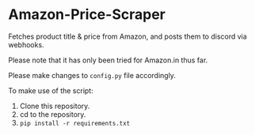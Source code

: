 # Amazon-Price-Scraper

Fetches product title & price from Amazon, and posts them to discord via webhooks.

Please note that it has only been tried for Amazon.in thus far. 

Please make changes to ```config.py``` file accordingly.

To make use of the script:
1. Clone this repository.
2. cd to the repository.
3. ```pip install -r requirements.txt```
